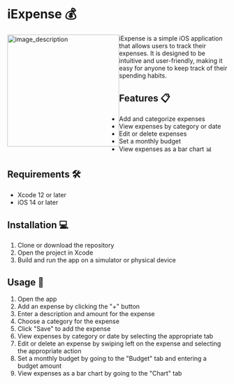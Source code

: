 <h1>iExpense 💰</h1>
<img src = "ezgif.com-gif-maker.gif" alt="image_description" width=256px height=auto style=float:left margin-right:10px;>
<p style=overflow:hidden>iExpense is a simple iOS application that allows users to track their expenses. It is designed to be intuitive and user-friendly, making it easy for anyone to keep track of their spending habits.</p>

<h2>Features 📋</h2>
<ul>
	<li>Add and categorize expenses</li>
	<li>View expenses by category or date</li>
	<li>Edit or delete expenses</li>
	<li>Set a monthly budget</li>
	<li>View expenses as a bar chart 📊</li>
</ul>

<h2>Requirements 🛠️</h2>
<ul>
	<li>Xcode 12 or later</li>
	<li>iOS 14 or later</li>
</ul>

<h2>Installation 💻</h2>
<ol>
	<li>Clone or download the repository</li>
	<li>Open the project in Xcode</li>
	<li>Build and run the app on a simulator or physical device</li>
</ol>

<h2>Usage 📱</h2>
<ol>
	<li>Open the app</li>
	<li>Add an expense by clicking the "+" button</li>
	<li>Enter a description and amount for the expense</li>
	<li>Choose a category for the expense</li>
	<li>Click "Save" to add the expense</li>
	<li>View expenses by category or date by selecting the appropriate tab</li>
	<li>Edit or delete an expense by swiping left on the expense and selecting the appropriate action</li>
	<li>Set a monthly budget by going to the "Budget" tab and entering a budget amount</li>
	<li>View expenses as a bar chart by going to the "Chart" tab</li>
</ol>
